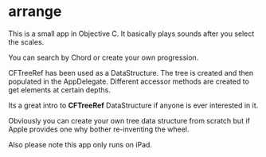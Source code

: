 # arrange
This is a small app in Objective C.
It basically plays sounds after you select the scales.


You can search by Chord or create your own progression.

CFTreeRef has been used as a DataStructure.
The tree is created and then populated in the AppDelegate.
Different accessor methods are created to get elements at certain depths.

Its a great intro to **CFTreeRef** DataStructure if anyone is ever interested in it.

Obviously you can create your own tree data structure from scratch but if Apple provides one why bother re-inventing the wheel.


Also please note this app only runs on iPad.

